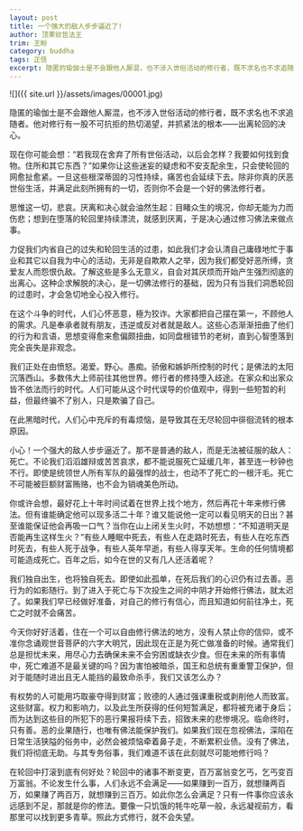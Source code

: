 ```yaml
---
layout: post
title: 一个强大的敌人步步逼近了!
author: 顶果钦哲法王
trim: 王盼
category: buddha
tags: 正信
excerpt: 隐匿的瑜伽士是不会跟他人厮混，也不涉入世俗活动的修行者，既不求名也不求追随者。他对修行有一股不可抗拒的热切渴望，并抓紧法的根本——出离轮回的决心。
---
```


![]({{ site.url }}/assets/images/00001.jpg)

隐匿的瑜伽士是不会跟他人厮混，也不涉入世俗活动的修行者，既不求名也不求追随者。他对修行有一股不可抗拒的热切渴望，并抓紧法的根本——出离轮回的决心。

现在你可能会想：“若我现在舍弃了所有世俗活动，以后会怎样？我要如何找到食物。住所和其它东西？”如果你让这些迷妄的疑虑和不安支配余生，只会使轮回的网愈扯愈紧。一旦这些根深蒂固的习性持续，痛苦也会延续下去。除非你真的厌恶世俗生活，并满足此刻所拥有的一切，否则你不会是一个好的佛法修行者。

思惟这一切，悲哀。厌离和决心就会油然生起：目睹众生的境况，你却无能为力而伤悲；想到在堕落的轮回里持续漂流，就感到厌离，于是决心通过修习佛法来做点事。

力促我们内省自己的过失和轮回生活的过患，如此我们才会认清自己庸碌地忙于事业和其它以自我为中心的活动，无非是自欺欺人之举，因为我们都受好恶所缚，贪爱友人而怨恨仇敌。了解这些是多么无意义，自会对其厌烦而开始产生强烈彻底的出离心。这种企求解脱的决心，是一切佛法修行的基础，因为只有当我们洞悉轮回的过患时，才会急切地全心投入修行。

在这个斗争的时代，人们心怀恶意，極为狡诈。大家都把自己摆在第一，不顾他人的需求。凡是奉承者就有朋友，违逆或反对者就是敌人。这些心态渐渐扭曲了他们的行为和言语，思想变得愈来愈偏颇扭曲，如同盘根错节的老树，直到心智堕落到完全丧失是非观念。

我们正处在由愤怒。渴爱。野心。愚痴。骄傲和嫉妒所控制的时代；是佛法的太阳沉落西山。多数伟大上师前往其他世界。修行者的修持堕入歧途。在家众和出家众皆不依法而行的时代。人们可能从这个时代误导的价值观中，得到一些短暂的利益，但最终骗不了别人，只是欺骗了自己。

在此黑暗时代，人们心中充斥的有毒烦恼，是导致其在无尽轮回中徘徊流转的根本原因。

小心！一个强大的敌人步步逼近了。那不是普通的敌人，而是无法被征服的敌人：死亡。不论我们滔滔雄辩或苦苦哀求，都不能说服死亡延缓几年，甚至连一秒钟也不行。即使是统领世人所有军队的最强悍的战士，也动不了死亡的一根汗毛。死亡不可能被巨额财富贿赂，也不会为销魂美色所动。

你或许会想，最好花上十年时间试着在世界上找个地方，然后再花十年来修行佛法。但有谁能确定他可以现多活二十年？谁又能说他一定可以看见明天的日出？甚至谁能保证他会再吸一口气？当你在山上闭关生火时，不妨想想：“不知道明天是否能再生这样生火？”有些人睡眠中死去，有些人在走路时死去，有些人在吃东西时死去，有些人死于战争，有些人英年早逝，有些人得享天年。生命的任何情境都可能造成死亡。百年之后，如今在世的又有几人还活着呢？

我们独自出生，也将独自死去。即使如此孤单，在死后我们的心识仍有过去善。恶行为的如影随行。到了进入于死亡与下次投生之间的中阴才开始修行佛法，就太迟了。如果我们早已经做好准备，对自己的修行有信心，而且知道如何前往净土，死亡之时就不会痛苦。

今天你好好活着，住在一个可以自由修行佛法的地方，没有人禁止你的信仰，或不准你念诵观世音菩萨的六字大明咒，因此现在正是为死亡做准备的时候。通常我们总是担忧未来，用尽心力去确保未来不会穷困或缺衣少食。但在未来的所有事情中，死亡难道不是最关键的吗？因为害怕被暗杀，国王和总统有重重警卫保护，但对于能随时进出且无人能挡的最致命杀手，我们又该怎么办？

有权势的人可能用巧取豪夺得到财富；败德的人通过强课重税或剥削他人而致富。这些财富。权力和影响力，以及此生所获得的任何短暂满足，都将被充诸于身后；而为达到这些目的所犯下的恶行果报将续下去，招致未来的悲惨境况。临命终时，只有善。恶的业果随行，也唯有佛法能保护我们。如果我们现在忽视佛法，深陷在日常生活狭隘的俗务中，必然会被烦恼牵着鼻子走，不断累积业债。没有了佛法，我们将彻底无助。与其专务俗事，我们难道不该在此刻就尽可能地修行吗？

在轮回中打滚到底有何好处？轮回中的诸事不断变更，百万富翁变乞丐，乞丐变百万富翁。不论发生什么事，人们永远不会满足——如果赚到一百万，就想赚两百万，如果赚了两百万，就想赚到三百万。如此你怎么会满足？只有一件事你应该永远感到不足，那就是你的修法。要像一只饥饿的牦牛吃草一般，永远凝视前方，看那里可以找到更多青草。照此方式修行，就不会失望。
